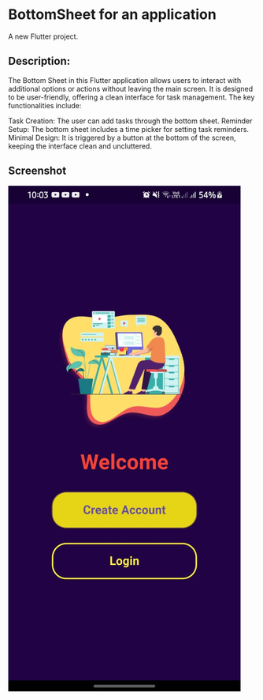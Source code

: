 # BottomSheet for an application

A new Flutter project.

## Description:
The Bottom Sheet in this Flutter application allows users to interact with additional options or actions without leaving the main screen. It is designed to be user-friendly, offering a clean interface for task management. The key functionalities include:

Task Creation: The user can add tasks through the bottom sheet.
Reminder Setup: The bottom sheet includes a time picker for setting task reminders.
Minimal Design: It is triggered by a button at the bottom of the screen, keeping the interface clean and uncluttered.


## Screenshot
![App Screenshot](https://github.com/Recker-13/ButtomSheet/blob/main/ButtomSheet%20Screenshot.jpg)
